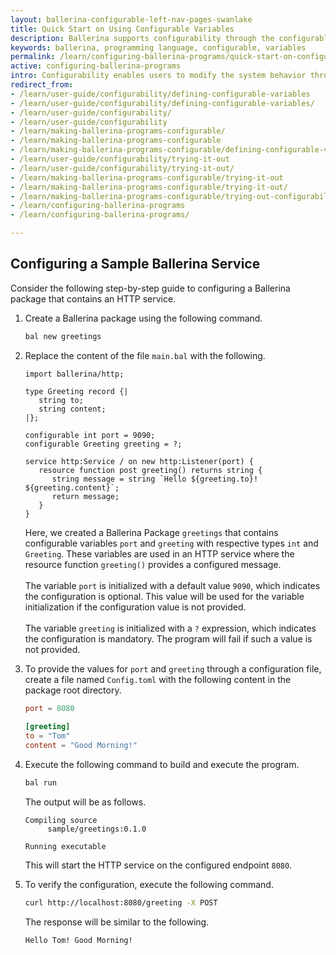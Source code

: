 ```yaml
---
layout: ballerina-configurable-left-nav-pages-swanlake
title: Quick Start on Using Configurable Variables
description: Ballerina supports configurability through the configurable, module-level variables.
keywords: ballerina, programming language, configurable, variables
permalink: /learn/configuring-ballerina-programs/quick-start-on-configurable-variables
active: configuring-ballerina-programs
intro: Configurability enables users to modify the system behavior through external user inputs. Ballerina Language provides an in-built functionality to configure values at runtime through configurable  module-level variables.
redirect_from:
- /learn/user-guide/configurability/defining-configurable-variables
- /learn/user-guide/configurability/defining-configurable-variables/
- /learn/user-guide/configurability/
- /learn/user-guide/configurability
- /learn/making-ballerina-programs-configurable/
- /learn/making-ballerina-programs-configurable
- /learn/making-ballerina-programs-configurable/defining-configurable-variables
- /learn/user-guide/configurability/trying-it-out
- /learn/user-guide/configurability/trying-it-out/
- /learn/making-ballerina-programs-configurable/trying-it-out
- /learn/making-ballerina-programs-configurable/trying-it-out/
- /learn/making-ballerina-programs-configurable/trying-out-configurability
- /learn/configuring-ballerina-programs
- /learn/configuring-ballerina-programs/

---
```


## Configuring a Sample Ballerina Service

Consider the following step-by-step guide to configuring a Ballerina package that contains an HTTP service.

1. Create a Ballerina package using the following command.

    ```bash
    bal new greetings
    ```

2. Replace the content of the file `main.bal` with the following.

   ```ballerina
   import ballerina/http;
   
   type Greeting record {|
      string to;
      string content;
   |};
   
   configurable int port = 9090;
   configurable Greeting greeting = ?;
   
   service http:Service / on new http:Listener(port) {
      resource function post greeting() returns string {
         string message = string `Hello ${greeting.to}! ${greeting.content}`;
         return message;
      }
   }
   ```

   Here, we created a Ballerina Package `greetings` that contains configurable variables `port` and `greeting` with
   respective types `int` and  `Greeting`. These variables are used in an HTTP service where the resource function
   `greeting()` provides a configured message.<br><br>
   The variable `port` is initialized with a default value `9090`, which indicates the configuration is optional. This
   value will be used for the variable initialization if the configuration value is not provided.<br><br>
   The variable `greeting` is initialized with a `?`  expression, which indicates the configuration is mandatory. The
   program will fail if such a value is not provided.


3. To provide the values for `port` and `greeting` through a configuration file, create a file named `Config.toml`
   with the following content in the package root directory.

   ```toml
   port = 8080
 
   [greeting]
   to = "Tom"
   content = "Good Morning!"
   ```

4. Execute the following command to build and execute the program.
   ```bash
   bal run
   ```

   The output will be as follows.

   ```
   Compiling source
        sample/greetings:0.1.0

   Running executable
   ```
   This will start the HTTP service on the configured endpoint `8080`.


6. To verify the configuration, execute the following command.
   ```bash
   curl http://localhost:8080/greeting -X POST
   ```
   The response will be similar to the following.
   ```
   Hello Tom! Good Morning!
   ```
